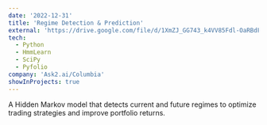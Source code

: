 ```yaml
---
date: '2022-12-31'
title: 'Regime Detection & Prediction'
external: 'https://drive.google.com/file/d/1XmZJ_GG743_k4VV85Fdl-OaRBdFn5EWn/view'
tech:
  - Python
  - HmmLearn
  - SciPy
  - Pyfolio
company: 'Ask2.ai/Columbia'
showInProjects: true 
---
```

A Hidden Markov model that detects current and future regimes to optimize trading strategies and improve portfolio returns.